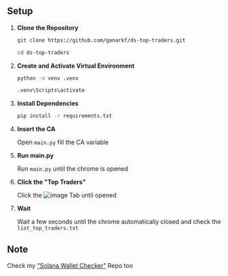 ## Setup

1. **Clone the Repository**

   ```bash
   git clone https://github.com/ganarkf/ds-top-traders.git
   ```
   ```bash
   cd ds-top-traders
   ```

2. **Create and Activate Virtual Environment**

   ```bash
   python -m venv .venv
   ```
   ```bash
   .venv\Scripts\activate
   ```

3. **Install Dependencies**

   ```bash
   pip install -r requirements.txt
   ```

3. **Insert the CA**

   Open `main.py` fill the CA variable

4. **Run main.py**

   Run `main.py` until the chrome is opened

5. **Click the "Top Traders"**

   Click the ![image](https://github.com/user-attachments/assets/3ff03991-ba61-469b-96f2-4e15f8d5edf0) Tab until opened

6. **Wait**

   Wait a few seconds until the chrome automatically closed and check the `list_top_traders.txt`

## Note

Check my ["Solana Wallet Checker"](https://github.com/ganarkf/solana-wallet-checker) Repo too
